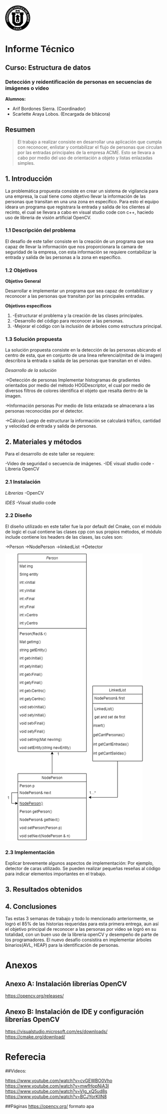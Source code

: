 ![UCN](images/60x60-ucn-negro.png)


# Informe Técnico 
## Curso: Estructura de datos
### Detección y reidentificación de personas en secuencias de imágenes o video

**Alumnos:**

* Arif Bordones Sierra. (Coordinador)
* Scarlette Araya Lobos. (Encargada de bitácora)

## Resumen 

>El trabajo a realizar consiste en desarrollar una aplicación que cumpla con reconocer, enlistar y contabilizar el flujo de personas que circulan por las entradas principales de la empresa ACME. Esto se llevara a cabo por medio del uso de orientación a objeto y listas enlazadas simples. 

## 1. Introducción

La problemática propuesta consiste en crear un sistema de vigilancia para una empresa, la cual tiene como objetivo llevar la información de las personas que transitan en una una zona en específico. Para esto el equipo ideara un programa que registrara la entrada y salida de los clientes al recinto, el cual se llevara a cabo en visual studio code con c++, haciedo uso de libreria de visión artificial OpenCV.

### 1.1 Descripción del problema

El desafío de este taller consiste en la creación de un programa que sea capaz de llevar la información que nos proporcionara la camara de seguridad de la empresa, con esta información se requiere contabilizar la entrada y salida de las personas a la zona en específico.  

### 1.2 Objetivos 

**Objetivo General**

Desarrollar e implementar un programa que sea capaz de contabilizar y reconocer a las personas que transitan por las principales entradas.

**Objetivos específicos**

1. -Estructurar el problema y la creación de las clases principales.
2. -Desarrollo del código para reconocer a las personas.
3. -Mejorar el código con la inclusión de árboles como estructura principal.

### 1.3 Solución propuesta

La solución propuesta consiste en la detección de las personas ubicando el centro de esta, que en conjunto de una linea referencial(mitad de la imagen) describira la entrada o salida de las personas que transitan en el video.

*Desarrollo de la solución*

->Detección de personas
Implementar histogramas de gradientes orientados por medio del método HOGDescriptor, el cual por medio de diversos filtros de colores identifica el objeto que resalta dentro de la imagen.  

->Información personas
Por medio de lista enlazada se almacenara a las personas reconocidas por el detector.

->Cálculo
Luego de estructurar la información se calculará tráfico, cantidad y velocidad de entrada y salida de personas.  

## 2. Materiales y métodos

Para el desarrollo de este taller se requiere: 

-Video de seguridad o secuencia de imágenes.
-IDE visual studio code
-Libreria OpenCV

### 2.1 Instalación

*Librerias*
-OpenCV

*IDES*
-Visual studio code

### 2.2 Diseño 

El diseño utilizado en este taller fue la por default del Cmake, con el módulo de logic el cual contiene las clases cpp con sus propios métodos, el módulo include contiene los headers de las clases, las cules son:

->Person
->NodePerson
->linkedList
->Detector

![DIAGRAMA DE CLASES](images/Diagrama_de_clases_EDD.png)

### 2.3 Implementación

Explicar brevemente algunos aspectos de implementación: Por ejemplo, detector de caras utilizado. Se pueden realizar pequeñas reseñas al código para indicar elementos importantes en el trabajo.


## 3. Resultados obtenidos

## 4. Conclusiones

Tas estas 3 semanas de trabajo y todo lo mencionado anteriormente, se logró el 85% de las historias requeridas para esta primera entrega, aun así el objetivo principal de reconocer a las personas  por video se logró en su totalidad, con un buen uso de la libreria openCV y desempeño de parte de los programadores.
El nuevo desafío consistira en implementar árboles binarios(AVL, HEAP) para la identificación de personas. 

# Anexos

## Anexo A: Instalación librerías OpenCV

https://opencv.org/releases/

## Anexo B: Instalación de IDE y configuración librerías OpenCV

https://visualstudio.microsoft.com/es/downloads/
https://cmake.org/download/

# Referecia

##Videos:

https://www.youtube.com/watch?v=cvGEWBO0Vho
https://www.youtube.com/watch?v=mwfHopNiA3I
https://www.youtube.com/watch?v=VIg_xQ5ud8s
https://www.youtube.com/watch?v=BCJYorKIlN8

 ##Páginas
https://opencv.org/ formato apa


